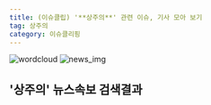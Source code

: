 ```yaml
---
title: (이슈클립) '**상주의**' 관련 이슈, 기사 모아 보기
tag: 상주의
category: 이슈클리핑
---
```

![wordcloud](https://s3.ap-northeast-2.amazonaws.com/lyrics101-wordcloud/2018-09-07-1536248963.png)
![news_img](https://user-images.githubusercontent.com/42597476/44507050-1206f400-a6e4-11e8-8d98-7ffbfebb353f.png)
## **'**상주의**'** 뉴스속보 검색결과

